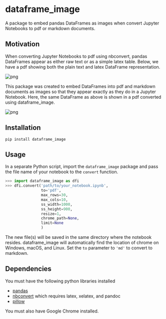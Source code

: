 # dataframe_image

A package to embed pandas DataFrames as images when convert Jupyter Notebooks to pdf or markdown documents. 

## Motivation

When converting Jupyter Notebooks to pdf using nbconvert, pandas DataFrames appear as either raw text or as a simple latex table. Below, we have a pdf showing both the plain text and latex DataFrame representation.

![png](images/cur_nb.png)

This package was created to embed DataFrames into pdf and markdown documents as images so that they appear exactly as they do in a Jupyter Notebook. Here, the same DataFrame as above is shown in a pdf converted using dataframe_image.

![png](images/ss_pdf.png)

## Installation

`pip install dataframe_image`

## Usage

In a separate Python script, import the `dataframe_image` package and pass the file name of your notebook to the `convert` function.

```python
>>> import dataframe_image as dfi
>>> dfi.convert('path/to/your_notebook.ipynb',
                to='pdf',
                max_rows=30,
                max_cols=10,
                ss_width=1000,
                ss_height=900,
                resize=1,
                chrome_path=None,
                limit=None
                )
```

The new file(s) will be saved in the same directory where the notebook resides. dataframe_image will automatically find the location of chrome on Windows, macOS, and Linux. Set the `to` parameter to `'md'` to convert to markdown.

## Dependencies

You must have the following python libraries installed

* [pandas](https://github.com/pandas-dev/pandas)
* [nbconvert](https://github.com/jupyter/nbconvert) which requires latex, xelatex, and pandoc
* [pillow](https://github.com/python-pillow/Pillow)

You must also have Google Chrome installed.
